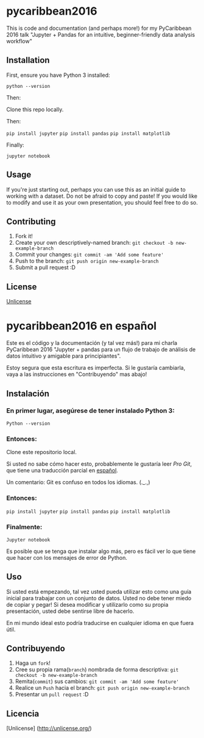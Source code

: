 # pycaribbean2016

This is code and documentation (and perhaps more!) for my PyCaribbean 2016 talk "Jupyter + Pandas for an intuitive, beginner-friendly data analysis workflow"

## Installation

First, ensure you have Python 3 installed:

`python --version`

Then:

Clone this repo locally.

Then:

`pip install jupyter`
`pip install pandas`
`pip install matplotlib`

Finally:

`jupyter notebook`

## Usage

If you're just starting out, perhaps you can use this as an initial guide to working with a dataset. Do not be afraid to copy and paste! If you would like to modify and use it as your own presentation, you should feel free to do so.

## Contributing

1. Fork it!
2. Create your own descriptively-named branch: `git checkout -b new-example-branch`
3. Commit your changes: `git commit -am 'Add some feature'`
4. Push to the branch: `git push origin new-example-branch`
5. Submit a pull request :D

## License

[Unlicense](http://unlicense.org/)

# pycaribbean2016 en español

Este es el código y la documentación (y tal vez más!) para mi charla PyCaribbean 2016 "Jupyter + pandas para un flujo de trabajo de análisis de datos intuitivo y amigable para principiantes".

Estoy segura que esta escritura es imperfecta. Si le gustaría cambiarla, vaya a las instrucciones en "Contribuyendo" mas abajo!

## Instalación

### En primer lugar, asegúrese de tener instalado Python 3:

`Python --version`

### Entonces:

Clone este repositorio local.

Si usted no sabe cómo hacer esto, probablemente le gustaría leer _Pro Git_, que tiene una traducción parcial en [español](https://git-scm.com/book/es/v1). 

Un comentario: Git es confuso en todos los idiomas. (._.,)

### Entonces:

`pip install jupyter`
`pip install pandas`
`pip install matplotlib`

### Finalmente:

`Jupyter notebook`

Es posible que se tenga que instalar algo más, pero es fácil ver lo que tiene que hacer con los mensajes de error de Python.

## Uso

Si usted está empezando, tal vez usted pueda utilizar esto como una guía inicial para trabajar con un conjunto de datos. Usted no debe tener miedo de copiar y pegar! Si desea modificar y utilizarlo como su propia presentación, usted debe sentirse libre de hacerlo.

En mi mundo ideal esto podría traducirse en cualquier idioma en que fuera útil.

## Contribuyendo

1. Haga un `fork`!
2. Cree su propia rama(`branch`) nombrada de forma descriptiva: `git checkout -b new-example-branch`
3. Remita(`commit`) sus cambios: `git commit -am 'Add some feature'`
4. Realice un `Push` hacia el branch: `git push origin new-example-branch`
5. Presentar un `pull request` :D

## Licencia

[Unlicense] (http://unlicense.org/)
